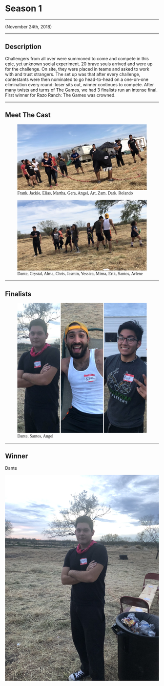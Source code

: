 # Season 1

---

<p class="centertext">(November 24th, 2018)</p>

---

## Description

Challengers from all over were summoned to come and compete in this epic, yet unknown social experiment. 20 brave souls arrived and were up for the challenge. On site, they were placed in teams and asked to work with and trust strangers. The set up was that after every challenge, contestants were then nominated to go head-to-head on a one-on-one elimination every round: loser sits out, winner continues to compete. After many twists and turns of The Games, we had 3 finalists run an intense final. First winner for Razo Ranch: The Games was crowned.

---

## Meet The Cast

<div class="side-by-side-image-container">
<figure>
<img src="../../images/s-one-cast-part-one.jpg" alt="Cast Part One"/>
<figcaption style="font-family: 'Papyrus'; margin-bottom: 0em; font-size: 1em">Frank, Jackie, Elias, Martha, Gera, Angel, Art, Zam, Dark, Rolando</figcaption>
</figure>
<figure>

<img src="../../images/s-one-cast-part-two.jpg" alt="Cast Part Two"/>
<figcaption style="font-family: 'Papyrus'; margin-bottom: 0em; font-size: 1em">Dante, Crystal, Alma, Chris, Jasmin, Yessica, Mirna, Erik, Santos, Arlene</figcaption>
</figure>
</div>

---

## Finalists

<figure>
<img src="../../images/s-one-finalists.JPG" alt="Season One Finalists"/>
<figcaption style="font-family: 'Papyrus'; margin-bottom: 0em; font-size: 1em">Dante, Santos, Angel</figcaption>
</figure>

---

## Winner

<p class="centertext">Dante</p>

![Something went wrong with this picture](../images/s-one-winner.jpg 'Paintball Wars')
